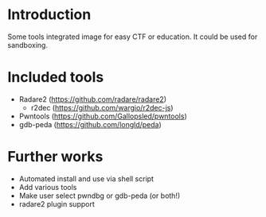 # Introduction

Some tools integrated image for easy CTF or education. It could be used for sandboxing.

# Included tools

* Radare2 (https://github.com/radare/radare2)
  * r2dec (https://github.com/wargio/r2dec-js)
* Pwntools (https://github.com/Gallopsled/pwntools)
* gdb-peda (https://github.com/longld/peda) 

# Further works

* Automated install and use via shell script
* Add various tools
* Make user select pwndbg or gdb-peda (or both!)
* radare2 plugin support 
